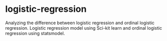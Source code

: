 # logistic-regression
Analyzing the difference between logistic regression and ordinal logistic regression.
Logistic regression model using Sci-kit learn and ordinal logistic regression using statsmodel.
